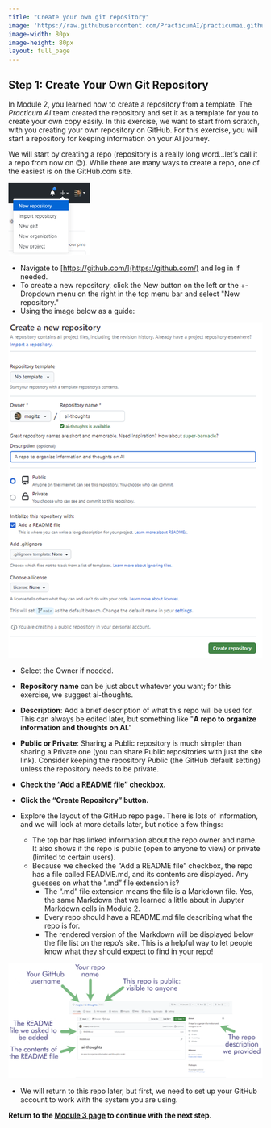 ```yaml
---
title: "Create your own git repository"
image: 'https://raw.githubusercontent.com/PracticumAI/practicumai.github.io/main/images/icons/practicumai_computing_for_ai.png'
image-width: 80px
image-height: 80px
layout: full_page
---
```


## Step 1: Create Your Own Git Repository

In Module 2, you learned how to create a repository from a template. The *Practicum AI* team created the repository and set it as a template for you to create your own copy easily. In this exercise, we want to start from scratch, with you creating your own repository on GitHub. For this exercise, you will start a repository for keeping information on your AI journey.

We will start by creating a repo (repository is a really long word…let’s call it a repo from now on 😉). While there are many ways to create a repo, one of the easiest is on the GitHub.com site.

![Screenshot of creating a new repo at GitHub.com](/images/github_new_repository.png)

* Navigate to [https://github.com/](https://github.com/) and log in if needed.
* To create a new repository, click the New button on the left or the +-Dropdown menu on the right in the top menu bar and select "New repository."
* Using the image below as a guide:

![Screenshot of the details of creating a new repo](/images/github_create_new_repo_details.png)
* Select the Owner if needed.
* **Repository name** can be just about whatever you want; for this exercise, we suggest ai-thoughts.
* **Description**: Add a brief description of what this repo will be used for. This can always be edited later, but something like "**A repo to organize information and thoughts on AI**."
* **Public or Private**: Sharing a Public repository is much simpler than sharing a Private one (you can share Public repositories with just the site link). Consider keeping the repository Public (the GitHub default setting) unless the repository needs to be private.
* **Check the “Add a README file” checkbox.**
* **Click the “Create Repository” button.**

* Explore the layout of the GitHub repo page. There is lots of information, and we will look at more details later, but notice a few things:
   * The top bar has linked information about the repo owner and name. It also shows if the repo is public (open to anyone to view) or private (limited to certain users).
   * Because we checked the “Add a README file” checkbox, the repo has a file called README.md, and its contents are displayed. Any guesses on what the “.md” file extension is?
      * The “.md” file extension means the file is a Markdown file. Yes, the same Markdown that we learned a little about in Jupyter Markdown cells in Module 2.
      * Every repo should have a README.md file describing what the repo is for.
      * The rendered version of the Markdown will be displayed below the file list on the repo’s site. This is a helpful way to let people know what they should expect to find in your repo! 

![Screenshot of a github repo with details labeled](/images/github_repo_w_labels.png)

* We will return to this repo later, but first, we need to set up your GitHub account to work with the system you are using.

**Return to the [Module 3 page](/computing_for_ai/03_git_and_github/) to continue with the next step.**